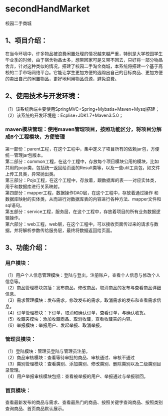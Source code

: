 # secondHandMarket
校园二手商城

## 1、项目介绍：
在当今环境中，许多物品被浪费闲置处理的情况越来越严重，特别是大学校园学生毕业季的时候，由于宿舍物品太多，想带回家可是又带不回去，只好将一部分物品舍弃，针对这种类似的情况，搭建了校园二手淘金商城，本系统将搭建一个基于高校的二手市场网络平台。它能让学生更加方便的选购出自己的目标商品、更加方便的卖出自己的闲置物品，更好地利用物品资源，避免浪费。


## 2、使用技术与开发环境：
（1）该系统后端主要使用SpringMVC+Spring+Mybatis+Maven+Mysql搭建；<br/>
（2）该系统的开发环境是：Ecplise+JDK1.7+Maven3.5.0；<br/>
### maven模块管理：使用maven管理项目，按照功能区分，将项目分解成6个工程模块，方便管理
第一部份：parent工程，在这个工程中，集中定义了项目所有的依赖jar包，方便统一管理jar包版本。<br/>
第二部分：common工程，在这个工程中，存放每个项目模块公用的模块，比如共用的pojo类，包括统一返回给页面的Result类等，以及一些util工具包，如文件上传工具类，异常抛出类。<br/>
第三部分：Pojo工程，在这个工程中，存放着，跟数据库的表一一对应实体类，用于和数据库进行关系映射。<br/>
第四部分：mapper工程，数据操作DAO层，在这个工程中，存放着通过操作 和数据库映射的实体类，从而进行对数据库表的内容进行各种方法、mapper文件和sql语句。<br/>
第五部分：service工程，服务层，在这个工程中，存放着项目的所有业务数据逻辑操作。<br/>
第六部分：web工程，web层，在这个工程中，可以接收页面传过来的请求与数据，并将解析参数传给服务层，最终将数据返回给页面。<br/>

## 3、功能介绍：
### 用户模块：
（1）用户个人信息管理模块：登陆与登出，注册账户，查看个人信息与修改个人信息等。<br/>
（2）商品管理模块包括：发布商品，修改商品，取消商品的发布与查看商品详细信息。<br/>
（3）需求管理模块：发布需求，修改发布的需求，取消需求的发布和查看需求信息。<br/>
（4）订单管理模块：下订单，取消和确认订单，查看订单，与确认收货。<br/>
（5）收藏夹模块：添加收藏商品、取消收藏，查看收藏夹的内容。<br/>
（6）举报模块：举报用户、发起举报、取消举报。<br/>
### 管理员模块：
（1）登陆模块：管理员登陆与管理员注册。<br/>
（2）商品审核模块：查看等待审批的商品、审核通过、审核不通过<br/>
（3）类别管理模块：查看类别、添加类别、修改类别、删除类别以及二级类别目录管理。<br/>
（4）用户举报审核模块包括：查看被举报的用户、举报通过与举报驳回。<br/>
### 首页模块：
查看最新发布的商品与需求、查看最热门的商品、按照关键字查询商品、按照类别查询商品、首页商品默认展示。